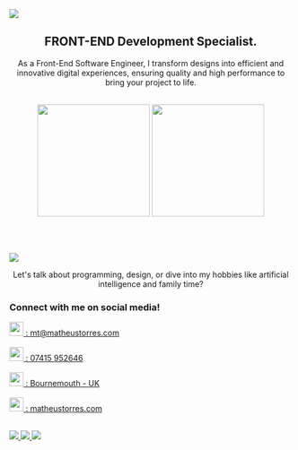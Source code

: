 <img src="https://github.com/matorrestech/matorrestech/blob/main/cover.png">

<br>

<div align="center"><h2>FRONT-END Development Specialist.</h2></div>
<p align="center">As a Front-End Software Engineer, I transform designs into efficient and innovative digital experiences, ensuring quality and high performance to bring your project to life.</p>

<br>

<div align="center">
  <div>
    <img src="https://github-readme-stats.vercel.app/api?username=matorrestech&theme=dracula" target="_blank" height="200px">
    <img src="https://github-readme-stats.vercel.app/api/top-langs/?username=matorrestech&theme=dracula" target="_blank" height="200px">
  </div>
</div>
  
<br><br>

<img src="https://github.com/matorrestech/matorrestech/blob/main/p-languages.png">

<br>

<p align="center">Let's talk about programming, design, or dive into my hobbies like artificial intelligence and family time?</p>
  <h3>Connect with me on social media!</h3>
   
<a href="mailto:mt@matheustorres.com" target="_blank"><img style width="25px" src="https://github.com/matorrestech/matorrestech/blob/main/email.svg"> : mt@matheustorres.com</a><br><br>
<a href="https://wa.me/4407415952646" target="_blank"><img style width="25px" src="https://github.com/matorrestech/matorrestech/blob/main/mobile.svg"> : 07415 952646</a><br><br>
<a href="https://www.google.com/maps/place/Bournemouth/@50.7540041,-1.8597388,12z/data=!3m1!4b1!4m6!3m5!1s0x487398a0b1a067fd:0x3b2ee0156ba92c94!8m2!3d50.7220101!4d-1.8667169!16zL20vMDE2MWpq?entry=ttu" target="_blank"><img style width="25px" src="https://github.com/matorrestech/matorrestech/blob/main/location.svg"> : Bournemouth - UK<br><br>
<a href="http://matheustorres.com"><img style width="25px" src="https://github.com/matorrestech/matorrestech/blob/main/globe.svg" target="_blank"> : matheustorres.com</a><br>


<br>

<div >
  <a style="margin=20px" href="https://www.instagram.com/matorrestech" target="_blank"><img src="https://github.com/matorrestech/matorrestech/blob/main/instagram.png"> </a>
  <a href="https://www.linkedin.com/in/matorrestech/" target="_blank"><img src="https://github.com/matorrestech/matorrestech/blob/main/linkedin.png"> </a>
  <a href="https://matheustorres.com" target="_blank"><img src="https://github.com/matorrestech/matorrestech/blob/main/globe.svg"></a>
</div>


